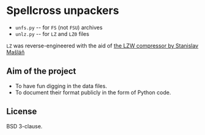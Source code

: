# Spellcross unpackers

* `unfs.py` -- for `FS` (not `FSU`) archives
* `unlz.py` -- for `LZ` and `LZ0` files

`LZ` was reverse-engineered with the aid of
[the LZW compressor by Stanislav Mašláň](http://www.spellcross.kvalitne.cz/spell_lz/spell_mklz.html)

## Aim of the project

* To have fun digging in the data files.
* To document their format publicly in the form of Python code.

## License

BSD 3-clause.

